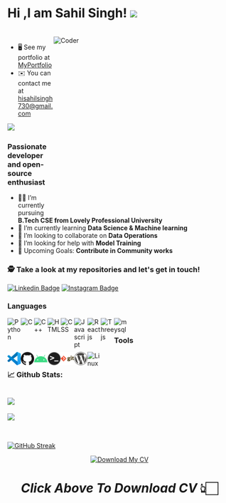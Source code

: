 
# Hi ,I am Sahil Singh! <img src="https://raw.githubusercontent.com/debdutgoswami/debdutgoswami/master/assets/gifs/Hi.gif" width="30px">
<br>
<img align="right" alt="Coder" width="400px" height="400px" src="https://user-images.githubusercontent.com/74038190/229223263-cf2e4b07-2615-4f87-9c38-e37600f8381a.gif" />

* 🖥️  See my portfolio at [MyPortfolio](https://sahil-portfolio-jet.vercel.app/)
* ✉️  You can contact me at [hisahilsingh730@gmail.com](mailto:hisahilsingh730@gmail.com)

![](https://komarev.com/ghpvc/?username=sahilsingh12221802&color=blue)<br>

### Passionate developer and open-source enthusiast<br>

- 👨‍🏭 I’m currently pursuing **B.Tech CSE from Lovely Professional University** <br>
- 🏫 I’m currently learning **Data Science & Machine learning** <br>
- 🙌 I’m looking to collaborate on **Data Operations** <br>
- 🤔 I’m looking for help with **Model Training**<br>
- 🥅 Upcoming Goals: **Contribute in Community works** <br>



### 🕵 Take a look at my repositories and let's get in touch!<br>


[![Linkedin Badge](https://img.shields.io/badge/-sahilsingh858-blue?style=flat-square&logo=Linkedin&logoColor=white&link=https://www.linkedin.com/in/sahilsingh858/)](https://www.linkedin.com/in/sahilsingh858/) 
[![Instagram Badge](https://img.shields.io/badge/-@s._.a._.h._.i._.l-E4405F?style=flat-square&logo=instagram&logoColor=white&link=https://www.instagram.com/s._.a._.h._.i._.l)](https://www.instagram.com/s._.a._.h._.i._.l) 
### Languages
<img align="left" alt="Python" width="30px" src="https://upload.wikimedia.org/wikipedia/commons/thumb/c/c3/Python-logo-notext.svg/800px-Python-logo-notext.svg.png" />
<img align="left" alt="C" width="30px" src="https://upload.wikimedia.org/wikipedia/commons/1/18/C_Programming_Language.svg" />
<img align="left" alt="C++" width="30px" src="https://upload.wikimedia.org/wikipedia/commons/thumb/1/18/ISO_C%2B%2B_Logo.svg/1200px-ISO_C%2B%2B_Logo.svg.png" />
<img align="left" alt="HTML" width="30px" src="https://upload.wikimedia.org/wikipedia/commons/thumb/6/61/HTML5_logo_and_wordmark.svg/1200px-HTML5_logo_and_wordmark.svg.png" />
<img align="left" alt="CSS" width="30px" src="https://upload.wikimedia.org/wikipedia/commons/thumb/d/d5/CSS3_logo_and_wordmark.svg/1200px-CSS3_logo_and_wordmark.svg.png" />
<img align="left" alt="Javascript" width="30px" src="https://upload.wikimedia.org/wikipedia/commons/thumb/b/ba/Javascript_badge.svg/1200px-Javascript_badge.svg.png" />
<img align="left" alt="Reactjs" width="30px" src="https://cdn.jsdelivr.net/gh/devicons/devicon/icons/react/react-original.svg" />
<img align="left" alt="Threejs" width="30px" src="https://cdn.jsdelivr.net/gh/devicons/devicon/icons/threejs/threejs-original.svg" />
<img align="left" alt="mysql" width="30px" src="https://cdn.jsdelivr.net/gh/devicons/devicon/icons/mysql/mysql-original.svg" /> <br>

### Tools
<img align="left" alt="Visual Studio Code" width="30px" src="https://raw.githubusercontent.com/github/explore/80688e429a7d4ef2fca1e82350fe8e3517d3494d/topics/visual-studio-code/visual-studio-code.png" />
<img align="left" alt="GitHub" width="30px" src="https://raw.githubusercontent.com/github/explore/78df643247d429f6cc873026c0622819ad797942/topics/github/github.png" />
<img align="left" alt="Android" width="30px" src="https://raw.githubusercontent.com/github/explore/80688e429a7d4ef2fca1e82350fe8e3517d3494d/topics/android/android.png" />
<img align="left" alt="Terminal" width="30px" src="https://raw.githubusercontent.com/github/explore/80688e429a7d4ef2fca1e82350fe8e3517d3494d/topics/terminal/terminal.png" />
<img align="left" alt="Terminal" width="30px" src="https://raw.githubusercontent.com/github/explore/80688e429a7d4ef2fca1e82350fe8e3517d3494d/topics/git/git.png" />
<img align="left" alt="Wordpress" width="30px" src="https://raw.githubusercontent.com/github/explore/80688e429a7d4ef2fca1e82350fe8e3517d3494d/topics/wordpress/wordpress.png" />
<img align="left" alt="Linux" width="30px" src="https://cdn.jsdelivr.net/gh/devicons/devicon/icons/linux/linux-original.svg" /><br>

### 📈 Github Stats:


<br>
<a href="https://github.com/sahilsingh12221802">
<img align="center" src="https://github-readme-stats.vercel.app/api?username=sahilsingh12221802&show_icons=true&include_all_commits=true&theme=midnight-purple&count_private=true">
</a>
<br><br>
<a href="https://github.com/remcohalman/github-readme-stats">
<img align="center" src="https://github-readme-stats.anuraghazra1.vercel.app/api/top-langs/?username=sahilsingh12221802&layout=compact&theme=midnight-purple" />
</a>
<br>
<br><br>

[![GitHub Streak](https://github-readme-streak-stats.herokuapp.com/?user=sahilsingh12221802&theme=midnight-purple)](https://git.io/streak-stats)


<div align="center">
  <a href="https://github.com/sahilsingh12221802/sahilsingh12221802/blob/main/Sahil%20Resume.pdf" download="Sahil Resume.pdf">
    <img src="https://github.com/sahilsingh12221802/sahilsingh12221802/blob/main/DownloadCVButton.png" alt="Download My CV" style="width: 300px;">
  </a>
  
# _Click Above To Download CV_ 👆🏻
</div>
